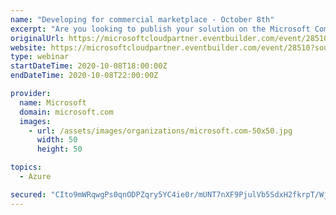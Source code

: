 ```yaml
---
name: "Developing for commercial marketplace - October 8th"
excerpt: "Are you looking to publish your solution on the Microsoft Commercial Marketplace?  Join the Microsoft Industry Experiences Architect team to discuss what is new in the Commercial Marketplace, deep dives on a rotating list of developer topics, and live Q&A to help you get your solution published."
originalUrl: https://microsoftcloudpartner.eventbuilder.com/event/28510?source=ACOM
website: https://microsoftcloudpartner.eventbuilder.com/event/28510?source=ACOM
type: webinar
startDateTime: 2020-10-08T18:00:00Z
endDateTime: 2020-10-08T22:00:00Z

provider:
  name: Microsoft
  domain: microsoft.com
  images:
    - url: /assets/images/organizations/microsoft.com-50x50.jpg
      width: 50
      height: 50

topics:
  - Azure

secured: "CIto9mWRqwgPs0qnODPZqry5YC4ie0r/mUNT7nXF9PjulVb5SdxH2fkrpT/Wj0N2mYS7YmOUH0d6Mce67ZeBCXuXZvpozc3kzFyhLuklphPnuLohUkxlK+1XSiC2iMLMDkctoeLdEPeods/wQOJFuzQy04gBpBXhq1XEriJk60xLx3wpD5P96yDhN27/i8QbdEu+hXWDwA8bTUyyBXUjGlFM/kVBprl7V1+ek/drCcgU0avT8Lj2DWC1GbCFfhl1QzKJlmgSWxzbKF3b7m+7acvY4DY9azYniU4NfELrai8F0YKD4owlXlUOB6nrvQ7U+GbcfUtdtzW1s8VaBdQhuzLQy2DgfeYZIsfbMeLrE6Y=;To1AnUrv4fUFwAmxaXM3Gg=="
---
```



